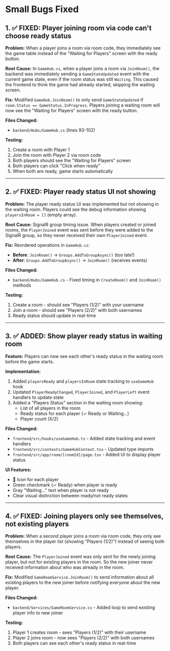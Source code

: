 # Small Bugs Fixed

## 1. ✅ FIXED: Player joining room via code can't choose ready status

**Problem:**
When a player joins a room via room code, they immediately see the game table instead of the "Waiting for Players" screen with the ready button.

**Root Cause:**
In `GameHub.cs`, when a player joins a room via `JoinRoom()`, the backend was immediately sending a `GameStateUpdated` event with the current game state, even if the room status was still `Waiting`. This caused the frontend to think the game had already started, skipping the waiting screen.

**Fix:**
Modified `GameHub.JoinRoom()` to only send `GameStateUpdated` if `room.Status == GameStatus.InProgress`. Players joining a waiting room will now see the "Waiting for Players" screen with the ready button.

**Files Changed:**
- `backend/Hubs/GameHub.cs` (lines 93-102)

**Testing:**
1. Create a room with Player 1
2. Join the room with Player 2 via room code
3. Both players should see the "Waiting for Players" screen
4. Both players can click "Click when ready"
5. When both are ready, game starts automatically

---

## 2. ✅ FIXED: Player ready status UI not showing

**Problem:**
The player ready status UI was implemented but not showing in the waiting room. Players could see the debug information showing `playersInRoom = []` (empty array).

**Root Cause:**
SignalR group timing issue. When players created or joined rooms, the `PlayerJoined` event was sent before they were added to the SignalR group, so they never received their own `PlayerJoined` event.

**Fix:**
Reordered operations in `GameHub.cs`:
- **Before**: `JoinRoom()` → `Groups.AddToGroupAsync()` (too late!)
- **After**: `Groups.AddToGroupAsync()` → `JoinRoom()` (receives events)

**Files Changed:**
- `backend/Hubs/GameHub.cs` - Fixed timing in `CreateRoom()` and `JoinRoom()` methods

**Testing:**
1. Create a room - should see "Players (1/2)" with your username
2. Join a room - should see "Players (2/2)" with both usernames
3. Ready status should update in real-time

---

## 3. ✅ ADDED: Show player ready status in waiting room

**Feature:**
Players can now see each other's ready status in the waiting room before the game starts.

**Implementation:**
1. Added `playersReady` and `playersInRoom` state tracking to `useGameHub` hook
2. Updated `PlayerReadyChanged`, `PlayerJoined`, and `PlayerLeft` event handlers to update state
3. Added a "Players Status" section in the waiting room showing:
   - List of all players in the room
   - Ready status for each player (✓ Ready or Waiting...)
   - Player count (X/2)

**Files Changed:**
- `frontend/src/hooks/useGameHub.ts` - Added state tracking and event handlers
- `frontend/src/contexts/GameHubContext.tsx` - Updated type imports
- `frontend/src/app/room/[roomId]/page.tsx` - Added UI to display player status

**UI Features:**
- 👤 Icon for each player
- Green checkmark (✓ Ready) when player is ready
- Gray "Waiting..." text when player is not ready
- Clear visual distinction between ready/not ready states

---

## 4. ✅ FIXED: Joining players only see themselves, not existing players

**Problem:**
When a second player joins a room via room code, they only see themselves in the player list (showing "Players (1/2)") instead of seeing both players.

**Root Cause:**
The `PlayerJoined` event was only sent for the newly joining player, but not for existing players in the room. So the new joiner never received information about who was already in the room.

**Fix:**
Modified `GameRoomService.JoinRoom()` to send information about all existing players to the new joiner before notifying everyone about the new player.

**Files Changed:**
- `backend/Services/GameRoomService.cs` - Added loop to send existing player info to new joiner

**Testing:**
1. Player 1 creates room - sees "Players (1/2)" with their username
2. Player 2 joins room - now sees "Players (2/2)" with both usernames
3. Both players can see each other's ready status in real-time

